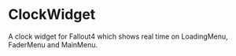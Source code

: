 # ClockWidget
A clock widget for Fallout4 which shows real time on LoadingMenu, FaderMenu and MainMenu.
